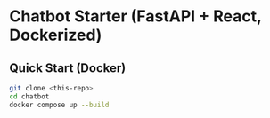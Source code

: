# Chatbot Starter (FastAPI + React, Dockerized)


## Quick Start (Docker)
```bash
git clone <this-repo>
cd chatbot
docker compose up --build